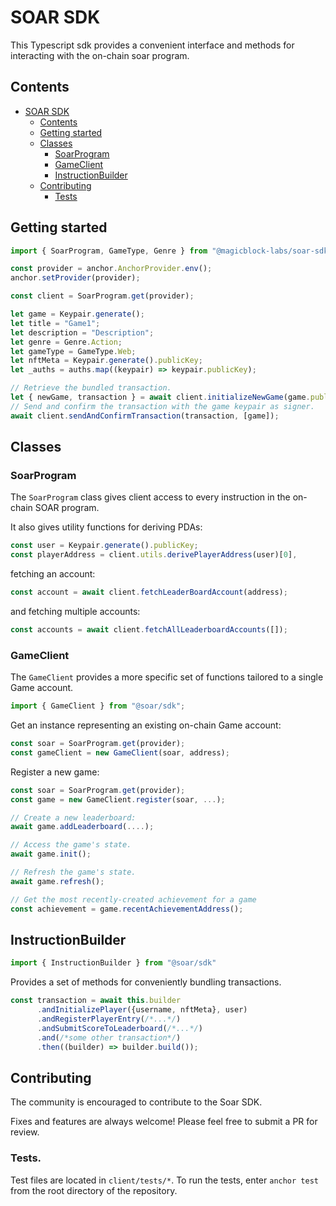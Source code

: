 # SOAR SDK

This Typescript sdk provides a convenient interface and methods for interacting with the on-chain soar program.

## Contents

- [SOAR SDK](#soar-sdk)
  - [Contents](#contents)
  - [Getting started](#getting-started)
  - [Classes](#classes)
    - [SoarProgram](#soarprogram)
    - [GameClient](#gameclient)
    - [InstructionBuilder](#instructionbuilder)
  - [Contributing](#contributing)
    - [Tests](#tests)

## Getting started

```typescript
import { SoarProgram, GameType, Genre } from "@magicblock-labs/soar-sdk";

const provider = anchor.AnchorProvider.env();
anchor.setProvider(provider);

const client = SoarProgram.get(provider);

let game = Keypair.generate();
let title = "Game1";
let description = "Description";
let genre = Genre.Action;
let gameType = GameType.Web; 
let nftMeta = Keypair.generate().publicKey;
let _auths = auths.map((keypair) => keypair.publicKey);

// Retrieve the bundled transaction.
let { newGame, transaction } = await client.initializeNewGame(game.publicKey, title, description, genre, gameType, nftMeta, _auths);
// Send and confirm the transaction with the game keypair as signer. 
await client.sendAndConfirmTransaction(transaction, [game]);
```

## Classes

### SoarProgram

The `SoarProgram` class gives client access to every instruction in the on-chain SOAR program.

It also gives utility functions for deriving PDAs:

```typescript
const user = Keypair.generate().publicKey;
const playerAddress = client.utils.derivePlayerAddress(user)[0],
```

fetching an account:

```typescript
const account = await client.fetchLeaderBoardAccount(address);
```

and fetching multiple accounts:

```typescript
const accounts = await client.fetchAllLeaderboardAccounts([]);
```

### GameClient

The `GameClient` provides a more specific set of functions tailored to a single Game account.

```typescript
import { GameClient } from "@soar/sdk";
```

Get an instance representing an existing on-chain Game account:

```typescript
const soar = SoarProgram.get(provider);
const gameClient = new GameClient(soar, address);
```

Register a new game:

```typescript
const soar = SoarProgram.get(provider);
const game = new GameClient.register(soar, ...);
```

```typescript
// Create a new leaderboard:
await game.addLeaderboard(....);

// Access the game's state.
await game.init();

// Refresh the game's state.
await game.refresh();

// Get the most recently-created achievement for a game
const achievement = game.recentAchievementAddress();
```

## InstructionBuilder

```typescript
import { InstructionBuilder } from "@soar/sdk"
```

Provides a set of methods for conveniently bundling transactions.

```typescript
const transaction = await this.builder
      .andInitializePlayer({username, nftMeta}, user)
      .andRegisterPlayerEntry(/*...*/)
      .andSubmitScoreToLeaderboard(/*...*/)
      .and(/*some other transaction*/)
      .then((builder) => builder.build());
```

## Contributing

The community is encouraged to contribute to the Soar SDK.

Fixes and features are always welcome! Please feel free to submit a PR for review.

### Tests.

Test files are located in `client/tests/*`. To run the tests, enter `anchor test` from the root directory of the repository.
